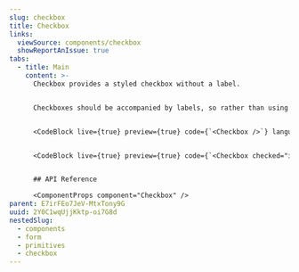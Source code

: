 ```yaml
---
slug: checkbox
title: Checkbox
links:
  viewSource: components/checkbox
  showReportAnIssue: true
tabs:
  - title: Main
    content: >-
      Checkbox provides a styled checkbox without a label.


      Checkboxes should be accompanied by labels, so rather than using `Checkbox` directly in a UI, it’s normally best to the `CheckboxField` component, which combines a `Checkbox` with a `Label` and displays validation errors. Alternatively, use this `Checkbox` component to compose other field components with more specific requirements.


      <CodeBlock live={true} preview={true} code={`<Checkbox />`} language={"tsx"} />


      <CodeBlock live={true} preview={true} code={`<Checkbox checked="indeterminate"/>`} language={"tsx"} />


      ## API Reference

      <ComponentProps component="Checkbox" />
parent: E7irFEo7JeV-MtxTony9G
uuid: 2Y0C1wqUjjKktp-oi7G8d
nestedSlug:
  - components
  - form
  - primitives
  - checkbox
---
```


